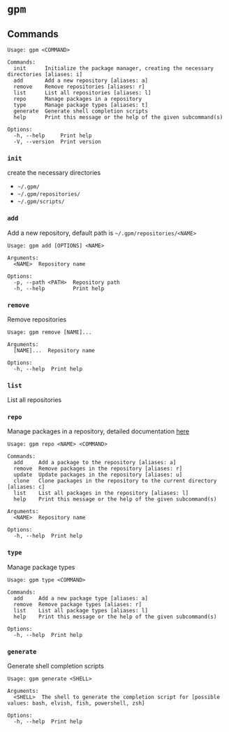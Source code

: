 
# `gpm`

## Commands

```
Usage: gpm <COMMAND>

Commands:
  init      Initialize the package manager, creating the necessary directories [aliases: i]
  add       Add a new repository [aliases: a]
  remove    Remove repositories [aliases: r]
  list      List all repositories [aliases: l]
  repo      Manage packages in a repository
  type      Manage package types [aliases: t]
  generate  Generate shell completion scripts
  help      Print this message or the help of the given subcommand(s)

Options:
  -h, --help     Print help
  -V, --version  Print version
```

### `init`

create the necessary directories

- `~/.gpm/`
- `~/.gpm/repositories/`
- `~/.gpm/scripts/`

### `add`

Add a new repository, default path is `~/.gpm/repositories/<NAME>`

```
Usage: gpm add [OPTIONS] <NAME>

Arguments:
  <NAME>  Repository name

Options:
  -p, --path <PATH>  Repository path
  -h, --help         Print help
```

### `remove`

Remove repositories

```
Usage: gpm remove [NAME]...

Arguments:
  [NAME]...  Repository name

Options:
  -h, --help  Print help
```

### `list`

List all repositories

### `repo`

Manage packages in a repository, detailed documentation [here](./repo.md)

```
Usage: gpm repo <NAME> <COMMAND>

Commands:
  add     Add a package to the repository [aliases: a]
  remove  Remove packages in the repository [aliases: r]
  update  Update packages in the repository [aliases: u]
  clone   Clone packages in the repository to the current directory [aliases: c]
  list    List all packages in the repository [aliases: l]
  help    Print this message or the help of the given subcommand(s)

Arguments:
  <NAME>  Repository name

Options:
  -h, --help  Print help
```

### `type`

Manage package types

```
Usage: gpm type <COMMAND>

Commands:
  add     Add a new package type [aliases: a]
  remove  Remove package types [aliases: r]
  list    List all package types [aliases: l]
  help    Print this message or the help of the given subcommand(s)

Options:
  -h, --help  Print help
```

### `generate`

Generate shell completion scripts

```
Usage: gpm generate <SHELL>

Arguments:
  <SHELL>  The shell to generate the completion script for [possible values: bash, elvish, fish, powershell, zsh]

Options:
  -h, --help  Print help
```

